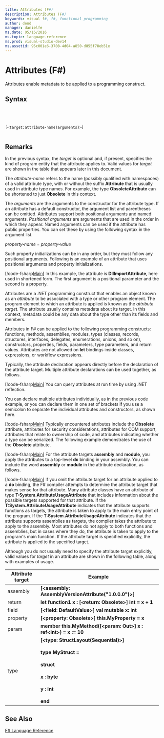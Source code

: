 ```yaml
---
title: Attributes (F#)
description: Attributes (F#)
keywords: visual f#, f#, functional programming
author: dend
manager: danielfe
ms.date: 05/16/2016
ms.topic: language-reference
ms.prod: visual-studio-dev14
ms.assetid: 95c001e6-3708-4d04-a850-d855f78eb51e 
---
```


# Attributes (F#)

Attributes enable metadata to be applied to a programming construct.


## Syntax



```




[<target:attribute-name(arguments)>]


```





## Remarks
In the previous syntax, the *target* is optional and, if present, specifies the kind of program entity that the attribute applies to. Valid values for *target* are shown in the table that appears later in this document.

The *attribute-name* refers to the name (possibly qualified with namespaces) of a valid attribute type, with or without the suffix **Attribute** that is usually used in attribute type names. For example, the type **ObsoleteAttribute** can be shortened to just **Obsolete** in this context.

The *arguments* are the arguments to the constructor for the attribute type. If an attribute has a default constructor, the argument list and parentheses can be omitted. Attributes support both positional arguments and named arguments. *Positional arguments* are arguments that are used in the order in which they appear. Named arguments can be used if the attribute has public properties. You can set these by using the following syntax in the argument list.

*property-name* = *property-value*

Such property initializations can be in any order, but they must follow any positional arguments. Following is an example of an attribute that uses positional arguments and property initializations.

[!code-fsharp[Main](snippets/fslangref2/snippet6202.fs)]
    In this example, the attribute is **DllImportAttribute**, here used in shortened form. The first argument is a positional parameter and the second is a property.

Attributes are a .NET programming construct that enables an object known as an *attribute* to be associated with a type or other program element. The program element to which an attribute is applied is known as the *attribute target*. The attribute usually contains metadata about its target. In this context, metadata could be any data about the type other than its fields and members.

Attributes in F# can be applied to the following programming constructs: functions, methods, assemblies, modules, types (classes, records, structures, interfaces, delegates, enumerations, unions, and so on), constructors, properties, fields, parameters, type parameters, and return values. Attributes are not allowed on **let** bindings inside classes, expressions, or workflow expressions.

Typically, the attribute declaration appears directly before the declaration of the attribute target. Multiple attribute declarations can be used together, as follows.

[!code-fsharp[Main](snippets/fslangref2/snippet6603.fs)]
    You can query attributes at run time by using .NET reflection.

You can declare multiple attributes individually, as in the previous code example, or you can declare them in one set of brackets if you use a semicolon to separate the individual attributes and constructors, as shown here.

[!code-fsharp[Main](snippets/fslangref2/snippet6604.fs)]
    Typically encountered attributes include the **Obsolete** attribute, attributes for security considerations, attributes for COM support, attributes that relate to ownership of code, and attributes indicating whether a type can be serialized. The following example demonstrates the use of the **Obsolete** attribute.

[!code-fsharp[Main](snippets/fslangref2/snippet6605.fs)]
    For the attribute targets **assembly** and **module**, you apply the attributes to a top-level **do** binding in your assembly. You can include the word **assembly** or **module** in the attribute declaration, as follows.

[!code-fsharp[Main](snippets/fslangref2/snippet6606.fs)]
    If you omit the attribute target for an attribute applied to a **do** binding, the F# compiler attempts to determine the attribute target that makes sense for that attribute. Many attribute classes have an attribute of type **T:System.AttributeUsageAttribute** that includes information about the possible targets supported for that attribute. If the **T:System.AttributeUsageAttribute** indicates that the attribute supports functions as targets, the attribute is taken to apply to the main entry point of the program. If the **T:System.AttributeUsageAttribute** indicates that the attribute supports assemblies as targets, the compiler takes the attribute to apply to the assembly. Most attributes do not apply to both functions and assemblies, but in cases where they do, the attribute is taken to apply to the program's main function. If the attribute target is specified explicitly, the attribute is applied to the specified target.

Although you do not usually need to specify the attribute target explicitly, valid values for *target* in an attribute are shown in the following table, along with examples of usage.



|Attribute target|Example|
|----------------|-------|
|assembly|**[&lt;assembly: AssemblyVersionAttribute("1.0.0.0")&gt;]**|
|return|**let function1 x : [&lt;return: Obsolete&gt;] int = x + 1**|
|field|**[&lt;field: DefaultValue&gt;] val mutable x: int**|
|property|**[&lt;property: Obsolete&gt;] this.MyProperty = x**|
|param|**member this.MyMethod([&lt;param: Out&gt;] x : ref&lt;int&gt;) = x := 10**|
|type|**[&lt;type: StructLayout(Sequential)&gt;]**<br /><br />**type MyStruct =**<br /><br />**struct**<br /><br />**x : byte**<br /><br />**y : int**<br /><br />**end**|

## See Also
[F&#35; Language Reference](FSharp-Language-Reference.md)

